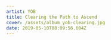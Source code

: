 ```yaml
---
artist: YOB
title: Clearing the Path to Ascend
cover: /assets/album_yob-clearing.jpg
date: 2019-05-10T08:09:56.604Z
---
```

